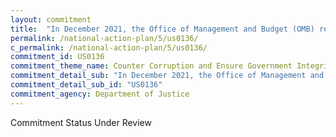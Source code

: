 ```yaml
---
layout: commitment
title:  "In December 2021, the Office of Management and Budget (OMB) released guidance to Federal agencies and departments, calling on agency heads to establish productive and cooperative relationships with agency IGs. The Biden-Harris Administration commits to ongoing implementation of the December 2021 guidance."
permalink: /national-action-plan/5/us0136/
c_permalink: /national-action-plan/5/us0136/
commitment_id: US0136
commitment_theme_name: Counter Corruption and Ensure Government Integrity and Accountability to the Public
commitment_detail_sub: "In December 2021, the Office of Management and Budget (OMB) released guidance to Federal agencies and departments, calling on agency heads to establish productive and cooperative relationships with agency IGs. The Biden-Harris Administration commits to ongoing implementation of the December 2021 guidance."
commitment_detail_sub_id: "US0136"
commitment_agency: Department of Justice
---
```


Commitment Status Under Review